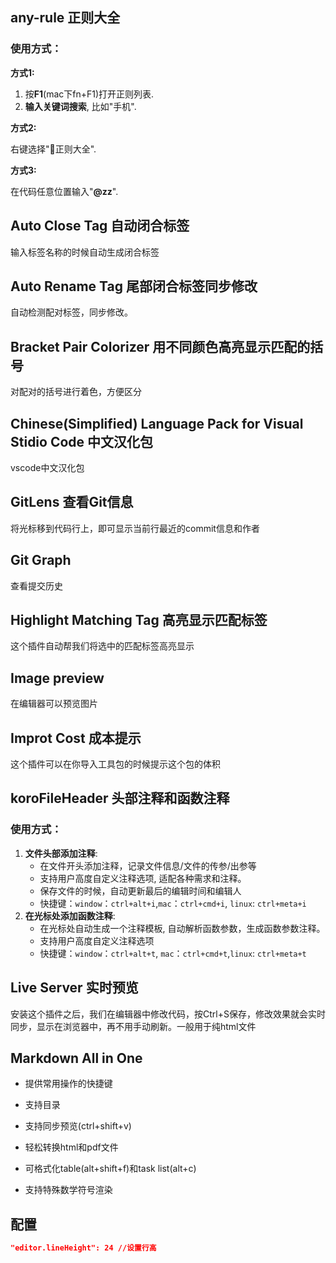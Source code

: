 ## any-rule 正则大全

### 使用方式：

**方式1:**

1. 按**F1**(mac下fn+F1)打开正则列表.
2. **输入关键词搜索**, 比如"手机".

**方式2:**

右键选择"🦕正则大全".

**方式3:**

在代码任意位置输入"**@zz**".



## Auto Close Tag 自动闭合标签

输入标签名称的时候自动生成闭合标签



## Auto Rename Tag 尾部闭合标签同步修改

自动检测配对标签，同步修改。



## Bracket Pair Colorizer 用不同颜色高亮显示匹配的括号

对配对的括号进行着色，方便区分



## Chinese(Simplified) Language Pack for Visual Stidio Code 中文汉化包

vscode中文汉化包



## GitLens 查看Git信息

将光标移到代码行上，即可显示当前行最近的commit信息和作者



## Git Graph

查看提交历史



## Highlight Matching Tag 高亮显示匹配标签

这个插件自动帮我们将选中的匹配标签高亮显示



## Image preview

在编辑器可以预览图片



## Improt Cost 成本提示

这个插件可以在你导入工具包的时候提示这个包的体积



## koroFileHeader 头部注释和函数注释

### 使用方式：

1. **文件头部添加注释**:
   - 在文件开头添加注释，记录文件信息/文件的传参/出参等
   - 支持用户高度自定义注释选项, 适配各种需求和注释。
   - 保存文件的时候，自动更新最后的编辑时间和编辑人
   - 快捷键：`window`：`ctrl+alt+i`,`mac`：`ctrl+cmd+i`, `linux`: `ctrl+meta+i`
2. **在光标处添加函数注释**:
   - 在光标处自动生成一个注释模板, 自动解析函数参数，生成函数参数注释。
   - 支持用户高度自定义注释选项
   - 快捷键：`window`：`ctrl+alt+t`, `mac`：`ctrl+cmd+t`,`linux`: `ctrl+meta+t`



## Live Server 实时预览

安装这个插件之后，我们在编辑器中修改代码，按Ctrl+S保存，修改效果就会实时同步，显示在浏览器中，再不用手动刷新。一般用于纯html文件



## Markdown All in One

- 提供常用操作的快捷键

- 支持目录

- 支持同步预览(ctrl+shift+v)

- 轻松转换html和pdf文件

- 可格式化table(alt+shift+f)和task list(alt+c)

- 支持特殊数学符号渲染



## 配置

```json
"editor.lineHeight": 24 //设置行高
```

